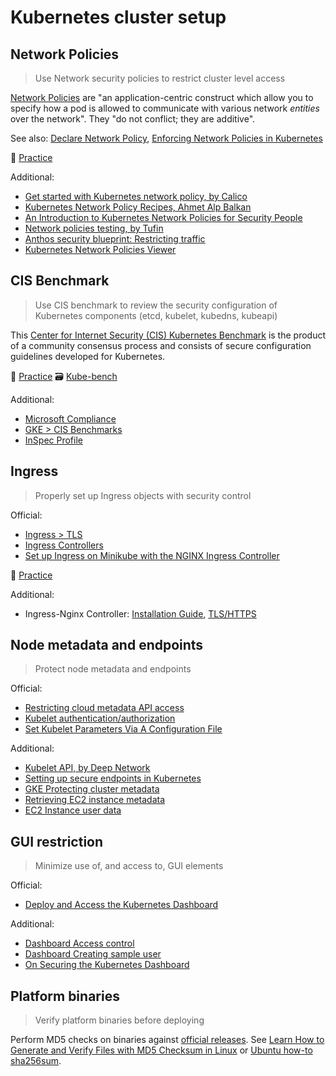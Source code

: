 # Kubernetes cluster setup

## Network Policies

> Use Network security policies to restrict cluster level access  

[Network Policies](https://kubernetes.io/docs/concepts/services-networking/network-policies) are "an application-centric construct which allow you to specify how a pod is allowed to communicate with various network _entities_ over the network". They "do not conflict; they are additive".

See also: [Declare Network Policy](https://kubernetes.io/docs/tasks/administer-cluster/declare-network-policy/), [Enforcing Network Policies in Kubernetes](https://kubernetes.io/blog/2017/10/enforcing-network-policies-in-kubernetes/)

🚀 [Practice](practice/1.1-network-policies.md)

Additional:

* [Get started with Kubernetes network policy, by Calico](https://docs.projectcalico.org/security/kubernetes-network-policy)
* [Kubernetes Network Policy Recipes, Ahmet Alp Balkan](https://github.com/ahmetb/kubernetes-network-policy-recipes)
* [An Introduction to Kubernetes Network Policies for Security People](https://reuvenharrison.medium.com/an-introduction-to-kubernetes-network-policies-for-security-people-ba92dd4c809d)
* [Network policies testing, by Tufin](https://github.com/Tufin/test-network-policies)
* [Anthos security blueprint: Restricting traffic](https://github.com/GoogleCloudPlatform/anthos-security-blueprints/tree/master/restricting-traffic)
* [Kubernetes Network Policies Viewer](https://orca.tufin.io/netpol/)

## CIS Benchmark

> Use CIS benchmark to review the security configuration of Kubernetes components (etcd, kubelet, kubedns, kubeapi)

This [Center for Internet Security (CIS) Kubernetes Benchmark](https://www.cisecurity.org/benchmark/kubernetes/) is the product of a community consensus process and consists of secure configuration guidelines developed for Kubernetes.

🚀 [Practice](practice/1.2-cis-benchmark.md)
🗃️ [Kube-bench](tools/kube-bench.md)

Additional:

* [Microsoft Compliance](https://docs.microsoft.com/en-us/microsoft-365/compliance/offering-cis-benchmark)
* [GKE > CIS Benchmarks](https://cloud.google.com/kubernetes-engine/docs/concepts/cis-benchmarks) 
* [InSpec Profile](https://github.com/dev-sec/cis-kubernetes-benchmark)

## Ingress

> Properly set up Ingress objects with security control

Official:

* [Ingress > TLS](https://kubernetes.io/docs/concepts/services-networking/ingress/#tls)
* [Ingress Controllers](https://kubernetes.io/docs/concepts/services-networking/ingress-controllers/)
* [Set up Ingress on Minikube with the NGINX Ingress Controller](https://kubernetes.io/docs/tasks/access-application-cluster/ingress-minikube/)

🚀 [Practice](practice/1.3-ingress.md)

Additional:

* Ingress-Nginx Controller: [Installation Guide](https://kubernetes.github.io/ingress-nginx/deploy/), [TLS/HTTPS](https://kubernetes.github.io/ingress-nginx/user-guide/tls/)

## Node metadata and endpoints

> Protect node metadata and endpoints

Official:

* [Restricting cloud metadata API access](https://kubernetes.io/docs/tasks/administer-cluster/securing-a-cluster/#restricting-cloud-metadata-api-access)
* [Kubelet authentication/authorization](https://kubernetes.io/docs/reference/access-authn-authz/kubelet-authn-authz/)
* [Set Kubelet Parameters Via A Configuration File](https://kubernetes.io/docs/tasks/administer-cluster/kubelet-config-file/)

Additional:

* [Kubelet API, by Deep Network](https://www.deepnetwork.com/blog/2020/01/13/kubelet-api.html)
* [Setting up secure endpoints in Kubernetes](https://blog.cloud66.com/setting-up-secure-endpoints-in-kubernetes)
* [GKE Protecting cluster metadata](https://cloud.google.com/kubernetes-engine/docs/how-to/protecting-cluster-metadata)
* [Retrieving EC2 instance metadata](https://docs.aws.amazon.com/AWSEC2/latest/UserGuide/instancedata-data-retrieval.html)
* [EC2 Instance user data](https://docs.aws.amazon.com/AWSEC2/latest/UserGuide/ec2-instance-metadata.html)

## GUI restriction

> Minimize use of, and access to, GUI elements

Official:

* [Deploy and Access the Kubernetes Dashboard](https://kubernetes.io/docs/tasks/access-application-cluster/web-ui-dashboard/)

Additional:

* [Dashboard Access control](https://github.com/kubernetes/dashboard/blob/master/docs/user/access-control/README.md)
* [Dashboard Creating sample user](https://github.com/kubernetes/dashboard/blob/master/docs/user/access-control/creating-sample-user.md)
* [On Securing the Kubernetes Dashboard](https://blog.heptio.com/on-securing-the-kubernetes-dashboard-16b09b1b7aca)

## Platform binaries

> Verify platform binaries before deploying

Perform MD5 checks on binaries against [official releases](https://github.com/kubernetes/kubernetes/releases). See [Learn How to Generate and Verify Files with MD5 Checksum in Linux](https://www.tecmint.com/generate-verify-check-files-md5-checksum-linux/) or [Ubuntu how-to sha256sum](https://help.ubuntu.com/community/HowToSHA256SUM).
